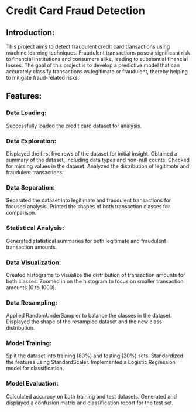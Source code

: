 <H1><b>Credit Card Fraud Detection</b></H1>

<H2><b>Introduction:</b></H2>
This project aims to detect fraudulent credit card transactions using machine learning techniques. Fraudulent transactions pose a significant risk to financial institutions and consumers alike, leading to substantial financial losses. The goal of this project is to develop a predictive model that can accurately classify transactions as legitimate or fraudulent, thereby helping to mitigate fraud-related risks.

<H2><b>Features:</b></H2>

<H3><b>Data Loading:</b></H3>
Successfully loaded the credit card dataset for analysis.

<H3><b>Data Exploration:</b></H3>
Displayed the first five rows of the dataset for initial insight.
Obtained a summary of the dataset, including data types and non-null counts.
Checked for missing values in the dataset.
Analyzed the distribution of legitimate and fraudulent transactions.

<H3><b>Data Separation:</b></H3>
Separated the dataset into legitimate and fraudulent transactions for focused analysis.
Printed the shapes of both transaction classes for comparison.

<H3><b>Statistical Analysis:</b></H3>
Generated statistical summaries for both legitimate and fraudulent transaction amounts.

<H3><b>Data Visualization:</b></H3>
Created histograms to visualize the distribution of transaction amounts for both classes.
Zoomed in on the histogram to focus on smaller transaction amounts (0 to 1000).

<H3><b>Data Resampling:</b></H3>
Applied RandomUnderSampler to balance the classes in the dataset.
Displayed the shape of the resampled dataset and the new class distribution.

<H3><b>Model Training:</b></H3>
Split the dataset into training (80%) and testing (20%) sets.
Standardized the features using StandardScaler.
Implemented a Logistic Regression model for classification.

<H3><b>Model Evaluation:</b></H3>
Calculated accuracy on both training and test datasets.
Generated and displayed a confusion matrix and classification report for the test set.
